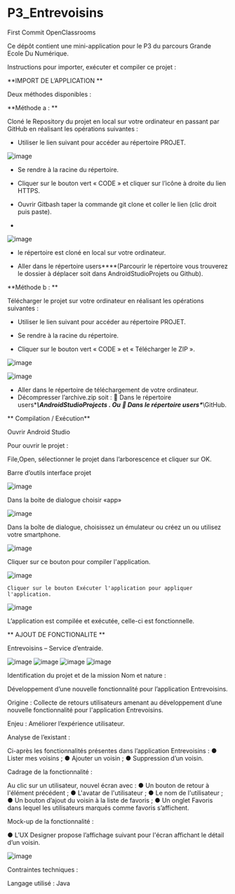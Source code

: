 # P3_Entrevoisins
First Commit
OpenClassrooms

Ce dépôt contient une mini-application pour le P3 du parcours Grande Ecole Du Numérique.



Instructions pour importer, exécuter et compiler ce projet :


**IMPORT DE L’APPLICATION **

Deux méthodes disponibles :


**Méthode a : **

Cloné le Repository du projet en local sur votre ordinateur en passant par GitHub en réalisant les opérations suivantes :

-	Utiliser le lien suivant pour accéder au répertoire PROJET.


![image](https://user-images.githubusercontent.com/63601884/115552639-d1a10f00-a2ac-11eb-8e7c-90e079df0dd8.png)

 

-	Se rendre à la racine du répertoire.

-	Cliquer sur le bouton vert « CODE » et cliquer sur l’icône à droite du lien HTTPS.

-	Ouvrir Gitbash taper la commande git clone et coller le lien (clic droit puis paste).
-	
![image](https://user-images.githubusercontent.com/63601884/115552718-e7aecf80-a2ac-11eb-9283-62f156bffaf3.png)

 

-	 le répertoire est cloné en local sur votre ordinateur. 

-	Aller dans le répertoire users\****\(Parcourir le répertoire vous trouverez le dossier à déplacer soit dans AndroidStudioProjets ou Github).










**Méthode b : **

Télécharger le projet sur votre ordinateur en réalisant les opérations suivantes :

-	Utiliser le lien suivant pour accéder au répertoire PROJET.



-	Se rendre à la racine du répertoire.

-	Cliquer sur le bouton vert « CODE » et « Télécharger le ZIP ».

![image](https://user-images.githubusercontent.com/63601884/115552862-0d3bd900-a2ad-11eb-8cf8-84be4238a37c.png)

![image](https://user-images.githubusercontent.com/63601884/115553049-42482b80-a2ad-11eb-8a7d-991b50a03e72.png)

-	Aller dans le répertoire de téléchargement de votre ordinateur.
-	Décompresser l’archive.zip    soit :
	Dans le répertoire users\****\AndroidStudioProjects .
       Ou
	Dans le répertoire users\****\GitHub.

** Compilation / Exécution**

Ouvrir Android Studio

Pour ouvrir le projet :

File,Open, sélectionner le projet dans l’arborescence et cliquer sur OK. 

  Barre d’outils interface projet
  
![image](https://user-images.githubusercontent.com/63601884/115553203-6d327f80-a2ad-11eb-9cc6-c037f2485011.png)

  Dans la boite de dialogue choisir «app»
  
![image](https://user-images.githubusercontent.com/63601884/115553239-7885ab00-a2ad-11eb-8631-c6686d35c39d.png)

  Dans la boîte de dialogue, choisissez un émulateur ou créez un ou utilisez votre smartphone. 
  
![image](https://user-images.githubusercontent.com/63601884/115553285-863b3080-a2ad-11eb-9bdf-381d15b0e3b8.png)

  Cliquer sur ce bouton pour compiler l'application.
  
![image](https://user-images.githubusercontent.com/63601884/115553311-8f2c0200-a2ad-11eb-92eb-1c110c1da128.png)

 	Cliquer sur le bouton Exécuter l'application pour appliquer l'application.
  
![image](https://user-images.githubusercontent.com/63601884/115554733-15951380-a2af-11eb-9c23-2d81ce829320.png)



L’application est compilée et exécutée, celle-ci est fonctionnelle.







** AJOUT DE FONCTIONALITE **





Entrevoisins – Service d’entraide.

![image](https://user-images.githubusercontent.com/63601884/115553658-f6e24d00-a2ad-11eb-9e9d-6bf2c72a73e6.png)
![image](https://user-images.githubusercontent.com/63601884/115553684-fe095b00-a2ad-11eb-9bfd-afaf13b1a039.png)
![image](https://user-images.githubusercontent.com/63601884/115553704-03ff3c00-a2ae-11eb-9f88-5a2dcfeb89f1.png)
![image](https://user-images.githubusercontent.com/63601884/115553747-0cf00d80-a2ae-11eb-9169-64e04a2d2883.png)
                                                                     
                                                           
Identification du projet et de la mission Nom et nature :

Développement d’une nouvelle fonctionnalité pour l’application Entrevoisins. 

Origine : Collecte de retours utilisateurs amenant au développement d’une nouvelle fonctionnalité pour l'application Entrevoisins. 

Enjeu : Améliorer l’expérience utilisateur.

Analyse de l’existant :

Ci-après les fonctionnalités présentes dans l’application Entrevoisins :
● Lister mes voisins ;
● Ajouter un voisin ;
● Suppression d’un voisin.

Cadrage de la fonctionnalité :

Au clic sur un utilisateur, nouvel écran avec :
● Un bouton de retour à l'élément précédent ;
● L'avatar de l'utilisateur ;
● Le nom de l'utilisateur ;
● Un bouton d’ajout du voisin à la liste de favoris ;
● Un onglet Favoris dans lequel les utilisateurs marqués comme favoris s’affichent.

Mock-up de la fonctionnalité :

● L’UX Designer propose l’affichage suivant pour l'écran affichant le détail d’un voisin.

![image](https://user-images.githubusercontent.com/63601884/115554877-3b221d00-a2af-11eb-84ff-61c764997676.png)

 
Contraintes techniques :

Langage utilisé : Java
